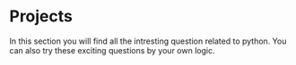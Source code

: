 # Projects
In this section you will find all the intresting question related to python.
You can also try these exciting questions by your own logic.
